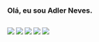 ### Olá, eu sou Adler Neves.

  ##
  
<div> 
  <a href="https://instagram.com/adi.neves" target="_blank"><img src="https://img.shields.io/badge/-Instagram-%23E4405F?style=for-the-badge&logo=instagram&logoColor=white" target="_blank"></a>
  <a href = "mailto:adlerneves07@gmail.com"><img src="https://img.shields.io/badge/-Gmail-%23333?style=for-the-badge&logo=gmail&logoColor=white" target="_blank"></a>
  <a href="https://www.linkedin.com/in/adler-neves-aa991a181/" target="_blank"><img src="https://img.shields.io/badge/-LinkedIn-%230077B5?style=for-the-badge&logo=linkedin&logoColor=white" target="_blank"></a>
  <a href="https://account.xbox.com/pt-BR/Profile?xr=mebarnav" target="_blank"><img src="https://img.shields.io/badge/Xbox-107C10?style=for-the-badge&logo=xbox&logoColor=white" target="_blank"></a>
  <a href="" target="_blank"><img src="https://img.shields.io/badge/PlayStation-003791?style=for-the-badge&logo=playstation&logoColor=white" target="_blank"></a>
  
</div>
